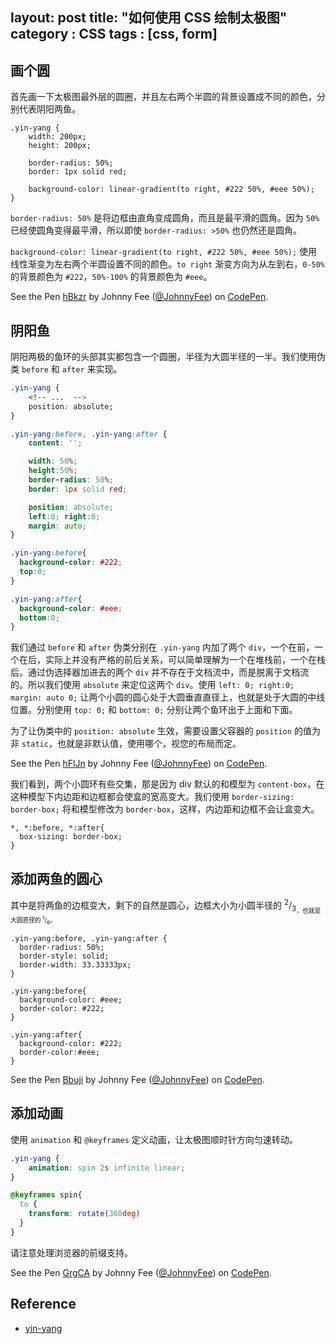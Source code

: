 layout: post
title: "如何使用 CSS 绘制太极图"
category : CSS
tags : [css, form]
---

## 画个圆

首先画一下太极图最外层的圆圈，并且左右两个半圆的背景设置成不同的颜色，分别代表阴阳两鱼。

    .yin-yang {
        width: 200px;
        height: 200px;

        border-radius: 50%;
        border: 1px solid red;

        background-color: linear-gradient(to right, #222 50%, #eee 50%); 
    }

<!-- more -->

`border-radius: 50%` 是将边框由直角变成圆角，而且是最平滑的圆角。因为 `50%` 已经使圆角变得最平滑，所以即使 `border-radius: >50%` 也仍然还是圆角。

`background-color: linear-gradient(to right, #222 50%, #eee 50%);` 使用线性渐变为左右两个半圆设置不同的颜色。`to right` 渐变方向为从左到右，`0-50%` 的背景颜色为 `#222`，`50%-100%` 的背景颜色为 `#eee`。

<p data-height="268" data-theme-id="0" data-slug-hash="hBkzr" data-default-tab="result" class='codepen'>See the Pen <a href='http://codepen.io/JohnnyFee/pen/hBkzr/'>hBkzr</a> by Johnny Fee (<a href='http://codepen.io/JohnnyFee'>@JohnnyFee</a>) on <a href='http://codepen.io'>CodePen</a>.</p>

## 阴阳鱼

阴阳两极的鱼环的头部其实都包含一个圆圈，半径为大圆半径的一半。我们使用伪类 `before` 和 `after` 来实现。

```css
.yin-yang {
    <!-- ...  --> 
    position: absolute;
}

.yin-yang:before, .yin-yang:after {
    content: '';

    width: 50%;
    height:50%;
    border-radius: 50%;
    border: 1px solid red;

    position: absolute;
    left:0; right:0;
    margin: auto;
}

.yin-yang:before{
  background-color: #222;
  top:0;
}

.yin-yang:after{
  background-color: #eee;
  bottom:0;
}
```

我们通过 `before` 和 `after` 伪类分别在 `.yin-yang` 内加了两个 `div`，一个在前，一个在后，实际上并没有严格的前后关系，可以简单理解为一个在堆栈前，一个在栈后。通过伪选择器加进去的两个 `div` 并不存在于文档流中，而是脱离于文档流的。所以我们使用 `absolute` 来定位这两个 `div`。使用 `left: 0; right:0; margin: auto 0;` 让两个小圆的圆心处于大圆垂直直径上，也就是处于大圆的中线位置。分别使用 `top: 0;` 和 `bottom: 0;` 分别让两个鱼环出于上面和下面。

为了让伪类中的 `position: absolute` 生效，需要设置父容器的 `position` 的值为非 `static`，也就是非默认值，使用哪个，视您的布局而定。

<p data-height="268" data-theme-id="0" data-slug-hash="hFlJn" data-default-tab="result" class='codepen'>See the Pen <a href='http://codepen.io/JohnnyFee/pen/hFlJn/'>hFlJn</a> by Johnny Fee (<a href='http://codepen.io/JohnnyFee'>@JohnnyFee</a>) on <a href='http://codepen.io'>CodePen</a>.</p>


我们看到，两个小圆环有些交集，那是因为 div 默认的和模型为 `content-box`，在这种模型下内边距和边框都会使盒的宽高变大。我们使用 `border-sizing: border-box;` 将和模型修改为 `border-box`，这样，内边距和边框不会让盒变大。

    *, *:before, *:after{
      box-sizing: border-box;
    }

## 添加两鱼的圆心

其中是将两鱼的边框变大，剩下的自然是圆心，边框大小为小圆半径的 <sup>2</sup>/<sub>3<sub>，也就是大圆直径的 <sup>1</sup>/<sub>6</sub>。

    .yin-yang:before, .yin-yang:after {
      border-radius: 50%;
      border-style: solid;
      border-width: 33.33333px;
    }

    .yin-yang:before{
      background-color: #eee;
      border-color: #222;
    }

    .yin-yang:after{
      background-color: #222;
      border-color:#eee;
    }

<p data-height="268" data-theme-id="0" data-slug-hash="Bbuji" data-default-tab="result" class='codepen'>See the Pen <a href='http://codepen.io/JohnnyFee/pen/Bbuji/'>Bbuji</a> by Johnny Fee (<a href='http://codepen.io/JohnnyFee'>@JohnnyFee</a>) on <a href='http://codepen.io'>CodePen</a>.</p>

## 添加动画

使用 `animation` 和 `@keyframes` 定义动画，让太极图顺时针方向匀速转动。

```css
.yin-yang {
    animation: spin 2s infinite linear;
}

@keyframes spin{
  to {
    transform: rotate(360deg)
  }
}
```

请注意处理浏览器的前缀支持。

<p data-height="268" data-theme-id="0" data-slug-hash="GrgCA" data-default-tab="result" class='codepen'>See the Pen <a href='http://codepen.io/JohnnyFee/pen/GrgCA/'>GrgCA</a> by Johnny Fee (<a href='http://codepen.io/JohnnyFee'>@JohnnyFee</a>) on <a href='http://codepen.io'>CodePen</a>.</p>

## Reference

- [yin-yang](http://codepen.io/WhiteWolfWizard/pen/Lxirc)

<script async src="//codepen.io/assets/embed/ei.js"></script>
